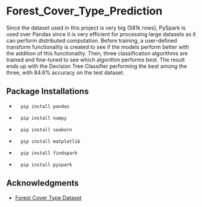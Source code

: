 # Forest_Cover_Type_Prediction
Since the dataset used in this project is very big (581k rows), PySpark is used over Pandas since it is very efficient for processing large datasets as it can perform distributed computation. Before training, a user-defined transform functionality is created to see if the models perform better with the addition of this functionality. Then, three classification algorithms are trained and fine-tuned to see which algorithm performs best. The result ends up with the Decision Tree Classifier performing the best among the three, with 84.6% accuracy on the test dataset.

## Package Installations
-       pip install pandas
       
-       pip install numpy  
  
-       pip install seaborn
 
-       pip install matplotlib
     
-       pip install findspark
 
-       pip install pyspark

## Acknowledgments
- <a href="https://archive.ics.uci.edu/ml/datasets/covertype">Forest Cover Type Dataset</a>
